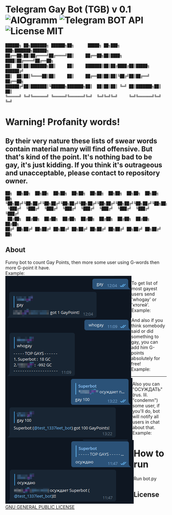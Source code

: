 # Telegram Gay Bot (TGB) v 0.1   ![AIOgramm](https://camo.githubusercontent.com/17cc9a743b4e951d7977528e6ec6da7f2a9c8bbf/68747470733a2f2f696d672e736869656c64732e696f2f62616467652f74656c656772616d2d61696f6772616d2d626c75652e7376673f7374796c653d666c61742d737175617265)  ![Telegram BOT API](https://camo.githubusercontent.com/63f0f2836a5a94e7452fd23c57492522b4102332/68747470733a2f2f696d672e736869656c64732e696f2f62616467652f54656c656772616d253230426f742532304150492d342e352d626c75652e7376673f7374796c653d666c61742d737175617265266c6f676f3d74656c656772616d) ![License MIT](https://camo.githubusercontent.com/2c1ceb131587d49e46ff93acd6e3990b9efed3fb/68747470733a2f2f696d672e736869656c64732e696f2f707970692f6c2f61696f6772616d2e7376673f7374796c653d666c61742d737175617265)

```
██████╗ ██╗███████╗ ██████╗██╗      █████╗ ██╗███╗   ███╗███████╗██████╗
██╔══██╗██║██╔════╝██╔════╝██║     ██╔══██╗██║████╗ ████║██╔════╝██╔══██╗
██║  ██║██║███████╗██║     ██║     ███████║██║██╔████╔██║█████╗  ██████╔╝
██║  ██║██║╚════██║██║     ██║     ██╔══██║██║██║╚██╔╝██║██╔══╝  ██╔══██╗
██████╔╝██║███████║╚██████╗███████╗██║  ██║██║██║ ╚═╝ ██║███████╗██║  ██║
╚═════╝ ╚═╝╚══════╝ ╚═════╝╚══════╝╚═╝  ╚═╝╚═╝╚═╝     ╚═╝╚══════╝╚═╝  ╚═╝
```

# Warning! Profanity words!
## By their very nature these lists of swear words contain material many will find offensive. But that's kind of the point. It's nothing bad to be gay, it's just kidding. If you think it's outrageous and unacceptable, please contact to repository owner.

```
██╗  ██╗██╗  ██╗██╗  ██╗██╗  ██╗██╗  ██╗██╗  ██╗██╗  ██╗██╗  ██╗██╗  ██╗
╚██╗██╔╝╚██╗██╔╝╚██╗██╔╝╚██╗██╔╝╚██╗██╔╝╚██╗██╔╝╚██╗██╔╝╚██╗██╔╝╚██╗██╔╝
 ╚███╔╝  ╚███╔╝  ╚███╔╝  ╚███╔╝  ╚███╔╝  ╚███╔╝  ╚███╔╝  ╚███╔╝  ╚███╔╝
 ██╔██╗  ██╔██╗  ██╔██╗  ██╔██╗  ██╔██╗  ██╔██╗  ██╔██╗  ██╔██╗  ██╔██╗
██╔╝ ██╗██╔╝ ██╗██╔╝ ██╗██╔╝ ██╗██╔╝ ██╗██╔╝ ██╗██╔╝ ██╗██╔╝ ██╗██╔╝ ██╗
```
## About
Funny bot to count Gay Points, then more some user using G-words then more G-point it have.<br>
Example:<br>
<img src="./.pic/gay.png"
    alt="example-screenshot"
    style="float: left;" />


To get list of most gayest users send 'whogay' or 'ктогей'.<br>
Example:<br>
<img src="./.pic/who.png"
    alt="example-screenshot"
    style="float: left;" />


And also if you think somebody said or did something to gay, you can add him G-points absolutely for free!<br>
Example:<br>
<img src="./.pic/ug.png"
    alt="example-screenshot"
    style="float: left;" />

---

Also you can "ОСУЖДАТЬ" (rus. lil. "condemn") some user, if you'll do, bot will notify all users in chat about that.<br>
Example:<br>

<img src="https://raw.githubusercontent.com/V1A0/Telegram-bots/master/fun/gaybot/pic/osujdau.png"
    alt="example-screenshot"
    style="float: left;" />

# How to run
Run bot.py

## License
[GNU GENERAL PUBLIC LICENSE](./LICENSE)
